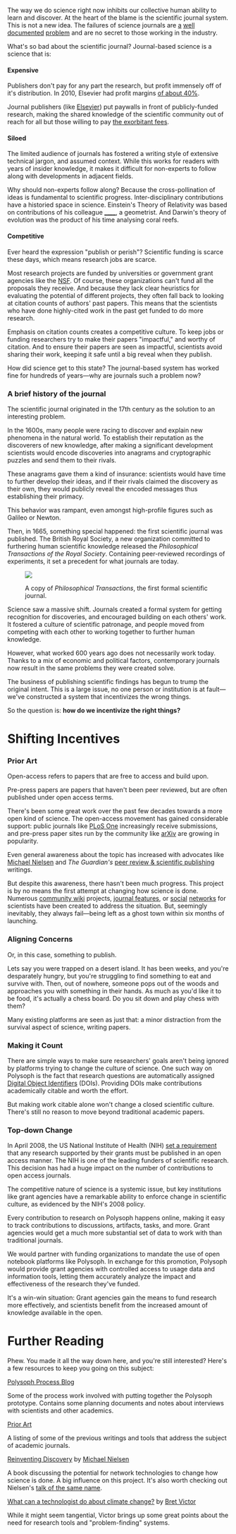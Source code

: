 
The way we do science right now inhibits our collective human ability to learn and discover. At the heart of the blame is the scientific journal system. This is not a new idea. The failures of science journals are [a](https://www.theguardian.com/science/head-quarters/2015/may/12/will-traditional-science-journals-disappear) [well](http://jasonschmitt.com/post/106918640086/academic-journals-the-most-profitable-obsolete) [documented](https://medium.com/@lorraine_chu3n/science-is-broken-part-1-68b0a9ccd45a) [problem](https://www.theguardian.com/science/occams-corner/2015/sep/07/peer-review-preprints-speed-science-journals) and are no secret to those working in the industry.

What's so bad about the scientific journal? Journal-based science is a science that is:

<div class="problem">

#### Expensive

<aside>
	<p>Publishers don't pay for any part the research, but profit immensely off of it's distribution. In 2010, Elsevier had profit margins <a href="https://libraries.mit.edu/scholarly/mit-open-access/open-access-at-mit/mit-open-access-policy/publishers-and-the-mit-faculty-open-access-policy/elsevier-fact-sheet/">of about 40%</a>.</p>
</aside>

Journal publishers (like [Elsevier](https://www.elsevier.com/)) put <span class="highlight">paywalls in front of publicly-funded research</span>, making the shared knowledge of the scientific community out of reach for all but those willing to pay [the exorbitant fees](https://commons.wikimedia.org/wiki/File:PhD_Comics_Open_Access_Week_2012.ogv).

</div>

<div class="problem">

#### Siloed

The limited audience of journals has fostered a writing style of extensive technical jargon, and assumed context. While this works for readers with years of insider knowledge, it makes it difficult for non-experts to follow along with developments in adjacent fields.

Why should non-experts follow along? Because the cross-pollination of ideas is fundamental to scientific progress. Inter-disciplinary contributions have a historied space in science. Einstein's Theory of Relativity was based on contributions of his colleague [____](#!), a geometrist. And Darwin's theory of evolution was the product of his time analysing coral reefs.

</div>

<div class="problem">

#### Competitive

Ever heard the expression "publish or perish"? Scientific funding is scarce these days, which means research jobs are scarce.

Most research projects are funded by universities or government grant agencies like the [NSF](http://www.nsf.gov/). Of course, these organizations can't fund all the proposals they receive. And because they lack clear heuristics for evaluating the potential of different projects, they often fall back to looking at citation counts of authors' past papers. This means that the scientists who have done highly-cited work in the past get funded to do more research.

Emphasis on citation counts creates a competitive culture. To keep jobs or funding researchers try to make their papers "impactful," and worthy of citation. And to ensure their papers are seen as impactful, <span class="highlight">scientists avoid sharing their work</span>, keeping it safe until a big reveal when they publish.

</div>

How did science get to this state? The journal-based system has worked fine for hundreds of years—why are journals such a problem now?

### A brief history of the journal

The scientific journal originated in the 17th century as the solution to an interesting problem.

In the 1600s, many people were racing to discover and explain new phenomena in the natural world. To establish their reputation as the discoverers of new knowledge, after making a significant development <span class="highlight">scientists would encode discoveries into anagrams and cryptographic puzzles and send them to their rivals.</span>

These anagrams gave them a kind of insurance: scientists would have time to further develop their ideas, and if their rivals claimed the discovery as their own, they would publicly reveal the encoded messages thus establishing their primacy.

This behavior was rampant, even amongst high-profile figures such as Galileo or Newton.

Then, in 1665, something special happened: the first scientific journal was published. The British Royal Society, a new organization committed to furthering human scientific knowledge released the _Philosophical Transactions of the Royal Society_. Containing peer-reviewed recordings of experiments, it set a precedent for what journals are today.

<figure>
	<img src="http://polysoph-assets.s3.amazonaws.com/about-figure-01.jpg" />
	<figcaption>
		<p>A copy of <em>Philosophical Transactions</em>, the first formal scientific journal.</p>
	</figcaption>
</figure>

Science saw a massive shift. Journals created a formal system for getting recognition for discoveries, and encouraged building on each others' work. It fostered a culture of scientific patronage, and people moved from competing with each other to working together to further human knowledge.

However, what worked 600 years ago does not necessarily work today. Thanks to a mix of economic and political factors, contemporary journals now result in the same problems they were created solve.

The business of publishing scientific findings has begun to trump the original intent. This is a large issue, no one person or institution is at fault—we've constructed a system that incentivizes the wrong things.

So the question is: **how do we incentivize the right things?**

<div class="break">
	<h1>Shifting Incentives</h1>
</div>

### Prior Art

<aside><p class="offset-one">Open-access refers to papers that are free to access and build upon.</p></aside>

<aside><p class="offset-three">Pre-press papers are papers that haven't been peer reviewed, but are often published under open access terms.</p></aside>

There's been some great work over the past few decades towards a more open kind of science. The <span class="highlight">open-access movement</span> has gained considerable support: public journals like [PLoS One](http://plosone.org) increasingly receive submissions, and <span class="highlight">pre-press paper</span> sites run by the community like [arXiv](http://arxiv.org/) are growing in popularity.

Even general awareness about the topic has increased with advocates like [Michael Nielsen](http://michaelnielsen.org/blog/the-future-of-science-2/) and _The Guardian's_ [peer review & scientific publishing](https://www.theguardian.com/science/peer-review-scientific-publishing) writings.

But despite this awareness, there hasn't been much progress. This project is by no means the first attempt at changing how science is done. Numerous [community wiki](https://web.archive.org/web/20070930165814/http://qwiki.caltech.edu/wiki/Main_Page) projects, [journal features](http://www.nature.com/nature/peerreview/debate/nature05535.html), or [social](https://www.epernicus.com/) [networks](http://uniphyhealth.com/) for scientists have been created to address the situation. But, seemingly inevitably, they always fail—being left as a ghost town within six months of launching.

### Aligning Concerns

<aside><p class="offset-one">Or, in this case, something to publish.</p></aside>

Lets say you were trapped on a desert island. It has been weeks, and you're desparately hungry, but you're struggling to <span class="highlight">find something to eat and survive with</span>. Then, out of nowhere, someone pops out of the woods and approaches you with something in their hands. As much as you'd like it to be food, it's actually a chess board. Do you sit down and play chess with them?

Many existing platforms are seen as just that: a minor distraction from the survival aspect of science, writing papers.



### Making it Count

There are simple ways to make sure researchers' goals aren't being ignored by platforms trying to change the culture of science. One such way on Polysoph is the fact that research questions are automatically assigned [Digital Object Identifiers](https://en.wikipedia.org/wiki/Digital_object_identifier) (DOIs). <span class="highlight">Providing DOIs make contributions academically citable</span> and worth the effort.

But making work citable alone won't change a closed scientific culture. There's still no reason to move beyond traditional academic papers.

### Top-down Change

In April 2008, the US National Institute of Health (NIH) [set a requirement](http://legacy.earlham.edu/~peters/fos/2008/01/nih-releases-its-new-oa-policy.html) that any research supported by their grants must be published in an open access manner. The NIH is one of the leading funders of scientific research. This decision has had a huge impact on the number of contributions to open access journals.

The competitive nature of science is a systemic issue, but key institutions like  grant agencies have a remarkable ability to enforce change in scientific culture, as evidenced by the NIH's 2008 policy.

<aside><p class="offset-two">Every contribution to research on Polysoph happens online, making it easy to track contributions to discussions, artifacts, tasks, and more. Grant agencies would get a much more substantial set of data to work with than traditional journals.</p></aside>

We would partner with funding organizations to mandate the use of open notebook platforms like Polysoph. In exchange for this promotion, <span class="highlight">Polysoph would provide grant agencies with controlled access to usage data and information tools</span>, letting them accurately analyze the impact and effectiveness of the research they've funded.

It's a win-win situation: Grant agencies gain the means to fund research more effectively, and scientists benefit from the increased amount of knowledge available in the open.


# Further Reading

Phew. You made it all the way down here, and you're still interested? Here's a few resources to keep you going on this subject:

<div class="reading-list">
	<div class="reading-list-item">
		<div class="reading-list-item-title"><a href="http://poly.sh/process/">Polysoph Process Blog</a></div>
		<p>Some of the process work involved with putting together the Polysoph prototype. Contains some planning documents and notes about interviews with scientists and other academics.</p>
	</div>
	<div class="reading-list-item">
		<div class="reading-list-item-title"><a href="https://github.com/polysoph/research/blob/master/prior-art.md">Prior Art</a></div>
		<p>A listing of some of the previous writings and tools that address the subject of academic journals.</p>
	</div>
	<div class="reading-list-item">
		<div class="reading-list-item-title"><a href="https://www.amazon.ca/Reinventing-Discovery-The-Networked-Science/dp/0691148902">Reinventing Discovery</a> by <a href="http://michaelnielsen.org/">Michael Nielsen</a></div>
		<p>A book discussing the potential for network technologies to change how science is done. A big influence on this project. It's also worth checking out Nielsen's <a href="https://www.youtube.com/watch?v=Kf2qO0plUKs">talk of the same name</a>.</p>
	</div>
	<div class="reading-list-item">
		<div class="reading-list-item-title"><a href="http://worrydream.com/ClimateChange/">What can a technologist do about climate change?</a> by <a href="http://worrydream.com/">Bret Victor</a></div>
		<p>While it might seem tangential, Victor brings up some great points about the need for research tools and "problem-finding" systems.</p>
	</div>
</div>
